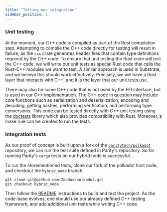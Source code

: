 ```yaml
---
title: "Testing our integration"
sidebar_position: 2
---
```

### Unit testing
At the moment, our C++ code is compiled as part of the Rust compilation step. Attempting to compile the C++ code directly for testing will result in failure, as the `cxx` crate generates header files that contain type definitions required by the C++ code.
To ensure that unit testing the Rust code will test the C++ code, we will 
write our unit tests as special Rust code that calls the Rust-C++ modules we want to test. A similar approach is used in Substrate, and we believe this should work effectively.
Precisely, we will have a Rust layer that interacts with C++, and it is the layer that our unit tests use.

There may also be some C++ code that is not used by the FFI interface, but is used in our C++ implementation.
The C++ code in question may include core functions such as serialization 
and deserialization, encoding and decoding, getting hashes, performing verification, and 
performing type conversions.
This code can be tested directly with C++ unit testing using the 
[doctests](https://github.com/doctest/doctest) library which also provides 
compatibility with Rust. Moreover, a make rule can be created to run the tests. 

### Integration tests
As our proof of concept is built upon a fork of the [`paritytech/polkadot`](https://github.com/paritytech/polkadot) 
repository, we can run the test suite defined in Parity's repository.
So far running Parity's `cargo` tests on our hybrid node is successful.

To run the aforementioned tests, clone our fork of the polkadot host node, 
and checkout the `hybrid_node` branch:

```
git clone git@github.com:Zondax/polkadot.git
git checkout hybrid_node
```

Then follow the [README](https://github.com/Zondax/polkadot/blob/hybrid_node/README.md) instructions to build and test the project. 
As the code-base evolves, one should use our already defined C++ testing 
framework, and add additional unit tests while writing C++ code. 